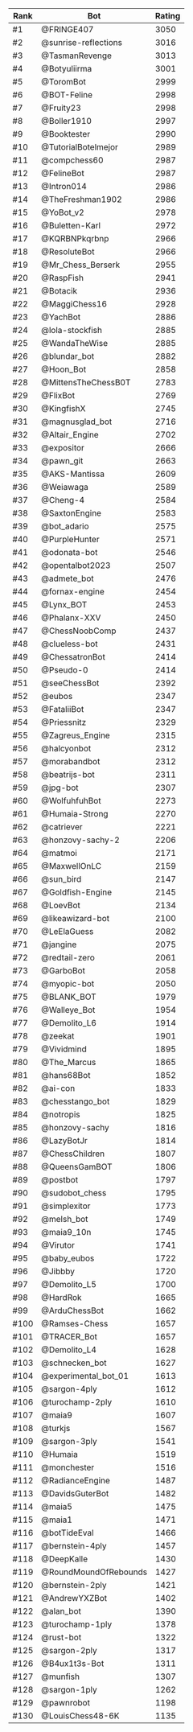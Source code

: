 Rank|Bot|Rating
---|---|---
#1|@FRINGE407|3050
#2|@sunrise-reflections|3016
#3|@TasmanRevenge|3013
#4|@Botyuliirma|3001
#5|@ToromBot|2999
#6|@BOT-Feline|2998
#7|@Fruity23|2998
#8|@Boller1910|2997
#9|@Booktester|2990
#10|@TutorialBotelmejor|2989
#11|@compchess60|2987
#12|@FelineBot|2987
#13|@Intron014|2986
#14|@TheFreshman1902|2986
#15|@YoBot_v2|2978
#16|@Buletten-Karl|2972
#17|@KQRBNPkqrbnp|2966
#18|@ResoluteBot|2966
#19|@Mr_Chess_Berserk|2955
#20|@RaspFish|2941
#21|@Botacik|2936
#22|@MaggiChess16|2928
#23|@YachBot|2886
#24|@lola-stockfish|2885
#25|@WandaTheWise|2885
#26|@blundar_bot|2882
#27|@Hoon_Bot|2858
#28|@MittensTheChessB0T|2783
#29|@FlixBot|2769
#30|@KingfishX|2745
#31|@magnusglad_bot|2716
#32|@Altair_Engine|2702
#33|@expositor|2666
#34|@pawn_git|2663
#35|@AKS-Mantissa|2609
#36|@Weiawaga|2589
#37|@Cheng-4|2584
#38|@SaxtonEngine|2583
#39|@bot_adario|2575
#40|@PurpleHunter|2571
#41|@odonata-bot|2546
#42|@opentalbot2023|2507
#43|@admete_bot|2476
#44|@fornax-engine|2454
#45|@Lynx_BOT|2453
#46|@Phalanx-XXV|2450
#47|@ChessNoobComp|2437
#48|@clueless-bot|2431
#49|@ChessatronBot|2414
#50|@Pseudo-0|2414
#51|@seeChessBot|2392
#52|@eubos|2347
#53|@FataliiBot|2347
#54|@Priessnitz|2329
#55|@Zagreus_Engine|2315
#56|@halcyonbot|2312
#57|@morabandbot|2312
#58|@beatrijs-bot|2311
#59|@jpg-bot|2307
#60|@WolfuhfuhBot|2273
#61|@Humaia-Strong|2270
#62|@catriever|2221
#63|@honzovy-sachy-2|2206
#64|@matmoi|2171
#65|@MaxwellOnLC|2159
#66|@sun_bird|2147
#67|@Goldfish-Engine|2145
#68|@LoevBot|2134
#69|@likeawizard-bot|2100
#70|@LeElaGuess|2082
#71|@jangine|2075
#72|@redtail-zero|2061
#73|@GarboBot|2058
#74|@myopic-bot|2050
#75|@BLANK_BOT|1979
#76|@Walleye_Bot|1954
#77|@Demolito_L6|1914
#78|@zeekat|1901
#79|@Vividmind|1895
#80|@The_Marcus|1865
#81|@hans68Bot|1852
#82|@ai-con|1833
#83|@chesstango_bot|1829
#84|@notropis|1825
#85|@honzovy-sachy|1816
#86|@LazyBotJr|1814
#87|@ChessChildren|1807
#88|@QueensGamBOT|1806
#89|@postbot|1797
#90|@sudobot_chess|1795
#91|@simplexitor|1773
#92|@melsh_bot|1749
#93|@maia9_10n|1745
#94|@Virutor|1741
#95|@baby_eubos|1722
#96|@Jibbby|1720
#97|@Demolito_L5|1700
#98|@HardRok|1665
#99|@ArduChessBot|1662
#100|@Ramses-Chess|1657
#101|@TRACER_Bot|1657
#102|@Demolito_L4|1628
#103|@schnecken_bot|1627
#104|@experimental_bot_01|1613
#105|@sargon-4ply|1612
#106|@turochamp-2ply|1610
#107|@maia9|1607
#108|@turkjs|1567
#109|@sargon-3ply|1541
#110|@Humaia|1519
#111|@monchester|1516
#112|@RadianceEngine|1487
#113|@DavidsGuterBot|1482
#114|@maia5|1475
#115|@maia1|1471
#116|@botTideEval|1466
#117|@bernstein-4ply|1457
#118|@DeepKalle|1430
#119|@RoundMoundOfRebounds|1427
#120|@bernstein-2ply|1421
#121|@AndrewYXZBot|1402
#122|@alan_bot|1390
#123|@turochamp-1ply|1378
#124|@rust-bot|1322
#125|@sargon-2ply|1317
#126|@B4ux1t3s-Bot|1311
#127|@munfish|1307
#128|@sargon-1ply|1262
#129|@pawnrobot|1198
#130|@LouisChess48-6K|1135
